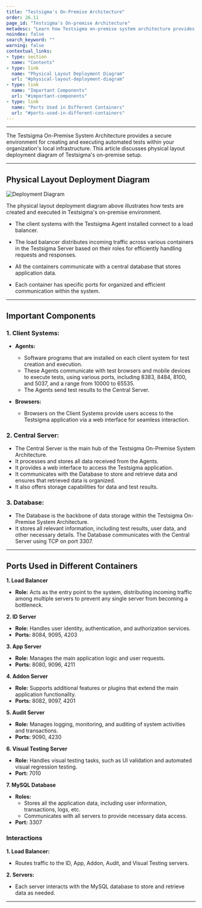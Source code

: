 ```yaml
---
title: "Testsigma's On-Premise Architecture"
order: 26.11
page_id: "Testsigma's On-premise Architecture"
metadesc: "Learn how Testsigma on-premise system architecture provides a secure environment for creating and executing automated tests within your organization's local infrastructure"
noindex: false
search_keyword: ""
warning: false
contextual_links:
- type: section
  name: "Contents"
- type: link
  name: "Physical Layout Deployment Diagram"
  url: "#physical-layout-deployment-diagram"
- type: link
  name: "Important Components"
  url: "#important-components"
- type: link
  name: "Ports Used in Different Containers"
  url: "#ports-used-in-different-containers"
---
```


---

The Testsigma On-Premise System Architecture provides a secure environment for creating and executing automated tests within your organization's local infrastructure. This article discusses physical layout deployment diagram of Testsigma's on-premise setup.

---

## **Physical Layout Deployment Diagram**


![Deployment Diagram](https://s3.amazonaws.com/static-docs.testsigma.com/new_images/projects/applications/Deployment_Diagram.png)


The physical layout deployment diagram above illustrates how tests are created and executed in Testsigma's on-premise environment.


- The client systems with the Testsigma Agent installed connect to a load balancer.

- The load balancer distributes incoming traffic across various containers in the Testsigma Server based on their roles for efficiently handling requests and responses.

- All the containers communicate with a central database that stores application data.

- Each container has specific ports for organized and efficient communication within the system.


---


## **Important Components**

### **1. Client Systems:**
- **Agents:**
    - Software programs that are installed on each client system for test creation and execution. 
    - These Agents communicate with test browsers and mobile devices to execute tests, using various ports, including 8383, 8484, 8100, and 5037, and a range from 10000 to 65535. 
    - The Agents send test results to the Central Server.

- **Browsers:**
    - Browsers on the Client Systems provide users access to the Testsigma application via a web interface for seamless interaction.

### **2. Central Server:** 
   - The Central Server is the main hub of the Testsigma On-Premise System Architecture. 
   - It processes and stores all data received from the Agents. 
   - It provides a web interface to access the Testsigma application. 
   - It communicates with the Database to store and retrieve data and ensures that retrieved data is organized. 
   - It also offers storage capabilities for data and test results.
 
### **3. Database:**
   - The Database is the backbone of data storage within the Testsigma On-Premise System Architecture. 
   - It stores all relevant information, including test results, user data, and other necessary details. The Database communicates with the Central Server using TCP on port 3307.

---

## **Ports Used in Different Containers**

**1. Load Balancer**
- **Role:** Acts as the entry point to the system, distributing incoming traffic among multiple servers to prevent any single server from becoming a bottleneck.

**2. ID Server**
- **Role:** Handles user identity, authentication, and authorization services.
- **Ports:** 8084, 9095, 4203

**3. App Server**
- **Role:** Manages the main application logic and user requests.
- **Ports:** 8080, 9096, 4211

**4. Addon Server**
- **Role:** Supports additional features or plugins that extend the main application functionality.
- **Ports:** 8082, 9097, 4201

**5. Audit Server**
- **Role:** Manages logging, monitoring, and auditing of system activities and transactions.
- **Ports:** 9090, 4230

**6. Visual Testing Server**
- **Role:** Handles visual testing tasks, such as UI validation and automated visual regression testing.
- **Port:** 7010

**7. MySQL Database**
- **Roles:** 
   - Stores all the application data, including user information, transactions, logs, etc. 
   - Communicates with all servers to provide necessary data access.
- **Port:** 3307


### **Interactions**
**1. Load Balancer:**
- Routes traffic to the ID, App, Addon, Audit, and Visual Testing servers.

**2. Servers:**
- Each server interacts with the MySQL database to store and retrieve data as needed.

---